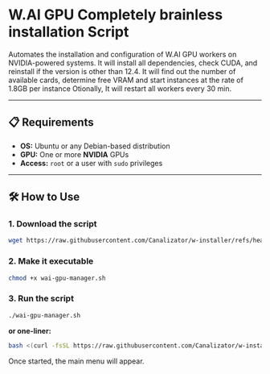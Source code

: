 

# W\.AI GPU Completely brainless installation Script

Automates the installation and configuration of W\.AI GPU workers on NVIDIA-powered systems.
It will install all dependencies, check CUDA, and reinstall if the version is other than 12.4. 
It will find out the number of available cards, determine free VRAM and start instances at the rate of 1.8GB per instance
Otionally, It will  restart all workers every 30 min.

---

## 📋 Requirements

* **OS:** Ubuntu or any Debian-based distribution
* **GPU:** One or more **NVIDIA** GPUs
* **Access:** `root` or a user with `sudo` privileges

---

## 🛠️ How to Use

### 1. Download the script

```bash
wget https://raw.githubusercontent.com/Canalizator/w-installer/refs/heads/main/winstall.sh -O wai-gpu-manager.sh
```

### 2. Make it executable

```bash
chmod +x wai-gpu-manager.sh
```

### 3. Run the script

```bash
./wai-gpu-manager.sh
```

**or one-liner:**

```bash
bash <(curl -fsSL https://raw.githubusercontent.com/Canalizator/w-installer/main/winstall.sh)
```

Once started, the main menu will appear.




